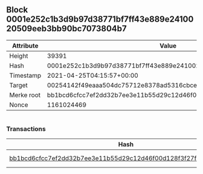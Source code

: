 ## Block 0001e252c1b3d9b97d38771bf7ff43e889e2410020509eeb3bb90bc7073804b7

Attribute | Value
--- | ---
Height | 39391
Hash | 0001e252c1b3d9b97d38771bf7ff43e889e2410020509eeb3bb90bc7073804b7
Timestamp | 2021-04-25T04:15:57+00:00
Target | 00254142f49eaaa504dc75712e8378ad5316cbcead634704b3734b6271167cc4
Merke root | bb1bcd6cfcc7ef2dd32b7ee3e11b55d29c12d46f00d128f3f27f6055eb3b19b9
Nonce | 1161024469

```

```

### Transactions

Hash | Amount
--- | ---
[bb1bcd6cfcc7ef2dd32b7ee3e11b55d29c12d46f00d128f3f27f6055eb3b19b9](bb1bcd6cfcc7ef2dd32b7ee3e11b55d29c12d46f00d128f3f27f6055eb3b19b9.md) | 10.00000000 SKEPTI 
